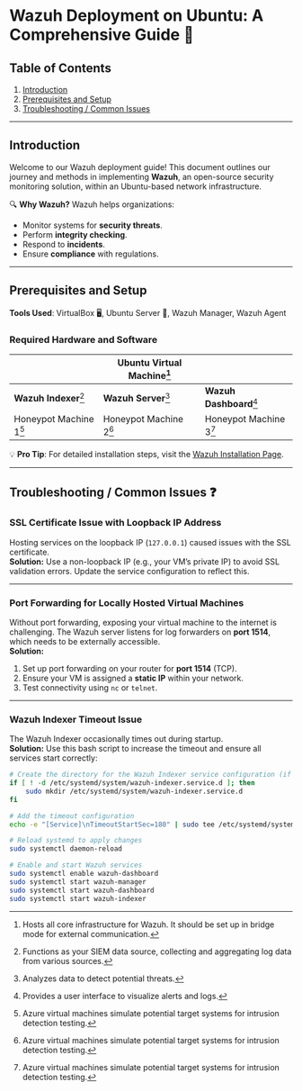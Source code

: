 # Wazuh Deployment on Ubuntu: A Comprehensive Guide 🚀

## Table of Contents
1. [Introduction](#introduction)
2. [Prerequisites and Setup](#prerequisites-and-setup)
3. [Troubleshooting / Common Issues](#troubleshooting--common-issues)


---

## Introduction
Welcome to our Wazuh deployment guide! This document outlines our journey and methods in implementing **Wazuh**, an open-source security monitoring solution, within an Ubuntu-based network infrastructure. 

🔍 **Why Wazuh?**
Wazuh helps organizations:
- Monitor systems for **security threats**.
- Perform **integrity checking**.
- Respond to **incidents**.
- Ensure **compliance** with regulations.

---

## Prerequisites and Setup
**Tools Used**: VirtualBox 🖥️, Ubuntu Server 🐧, Wazuh Manager, Wazuh Agent

### Required Hardware and Software
|                | **Ubuntu Virtual Machine**[^1] |                |
|----------------|----------------------------|----------------|
| **Wazuh Indexer**[^2] | **Wazuh Server**[^3]    | **Wazuh Dashboard**[^4] |
| Honeypot Machine 1[^5] | Honeypot Machine 2[^5] | Honeypot Machine 3[^5] |

[^1]: Hosts all core infrastructure for Wazuh. It should be set up in bridge mode for external communication.
[^2]: Functions as your SIEM data source, collecting and aggregating log data from various sources.
[^3]: Analyzes data to detect potential threats.
[^4]: Provides a user interface to visualize alerts and logs.
[^5]: Azure virtual machines simulate potential target systems for intrusion detection testing.

💡 **Pro Tip**: For detailed installation steps, visit the [Wazuh Installation Page](https://documentation.wazuh.com/current/installation-guide/wazuh-dashboard/index.html).

---

## Troubleshooting / Common Issues ❓

### SSL Certificate Issue with Loopback IP Address
Hosting services on the loopback IP (`127.0.0.1`) caused issues with the SSL certificate.  
**Solution:** Use a non-loopback IP (e.g., your VM’s private IP) to avoid SSL validation errors. Update the service configuration to reflect this.

---

### Port Forwarding for Locally Hosted Virtual Machines
Without port forwarding, exposing your virtual machine to the internet is challenging. The Wazuh server listens for log forwarders on **port 1514**, which needs to be externally accessible.  
**Solution:**
1. Set up port forwarding on your router for **port 1514** (TCP).
2. Ensure your VM is assigned a **static IP** within your network.
3. Test connectivity using `nc` or `telnet`.

---

### Wazuh Indexer Timeout Issue
The Wazuh Indexer occasionally times out during startup.  
**Solution:** Use this bash script to increase the timeout and ensure all services start correctly:

```bash
# Create the directory for the Wazuh Indexer service configuration (if it doesn't exist)
if [ ! -d /etc/systemd/system/wazuh-indexer.service.d ]; then
    sudo mkdir /etc/systemd/system/wazuh-indexer.service.d
fi

# Add the timeout configuration
echo -e "[Service]\nTimeoutStartSec=180" | sudo tee /etc/systemd/system/wazuh-indexer.service.d/override.conf

# Reload systemd to apply changes
sudo systemctl daemon-reload

# Enable and start Wazuh services
sudo systemctl enable wazuh-dashboard
sudo systemctl start wazuh-manager
sudo systemctl start wazuh-dashboard
sudo systemctl start wazuh-indexer
